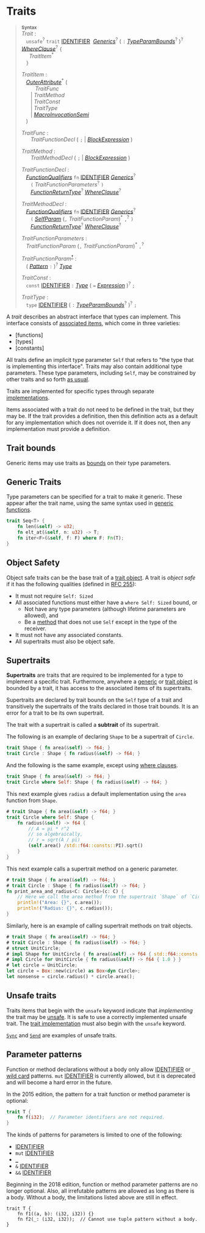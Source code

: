 # Traits

> **<sup>Syntax</sup>**\
> _Trait_ :\
> &nbsp;&nbsp; `unsafe`<sup>?</sup> `trait` [IDENTIFIER]&nbsp;
>              [_Generics_]<sup>?</sup>
>              ( `:` [_TypeParamBounds_]<sup>?</sup> )<sup>?</sup>
>              [_WhereClause_]<sup>?</sup> `{`\
> &nbsp;&nbsp;&nbsp;&nbsp; _TraitItem_<sup>\*</sup>\
> &nbsp;&nbsp; `}`
>
> _TraitItem_ :\
> &nbsp;&nbsp; [_OuterAttribute_]<sup>\*</sup> (\
> &nbsp;&nbsp; &nbsp;&nbsp; &nbsp;&nbsp; _TraitFunc_\
> &nbsp;&nbsp; &nbsp;&nbsp; | _TraitMethod_\
> &nbsp;&nbsp; &nbsp;&nbsp; | _TraitConst_\
> &nbsp;&nbsp; &nbsp;&nbsp; | _TraitType_\
> &nbsp;&nbsp; &nbsp;&nbsp; | [_MacroInvocationSemi_]\
> &nbsp;&nbsp; )
>
> _TraitFunc_ :\
> &nbsp;&nbsp; &nbsp;&nbsp; _TraitFunctionDecl_ ( `;` | [_BlockExpression_] )
>
> _TraitMethod_ :\
> &nbsp;&nbsp; &nbsp;&nbsp; _TraitMethodDecl_ ( `;` | [_BlockExpression_] )
>
> _TraitFunctionDecl_ :\
> &nbsp;&nbsp; [_FunctionQualifiers_] `fn` [IDENTIFIER]&nbsp;[_Generics_]<sup>?</sup>\
> &nbsp;&nbsp; &nbsp;&nbsp; `(` _TraitFunctionParameters_<sup>?</sup> `)`\
> &nbsp;&nbsp; &nbsp;&nbsp; [_FunctionReturnType_]<sup>?</sup> [_WhereClause_]<sup>?</sup>
>
> _TraitMethodDecl_ :\
> &nbsp;&nbsp; [_FunctionQualifiers_] `fn` [IDENTIFIER]&nbsp;[_Generics_]<sup>?</sup>\
> &nbsp;&nbsp; &nbsp;&nbsp; `(` [_SelfParam_] (`,` _TraitFunctionParam_)<sup>\*</sup> `,`<sup>?</sup> `)`\
> &nbsp;&nbsp; &nbsp;&nbsp; [_FunctionReturnType_]<sup>?</sup> [_WhereClause_]<sup>?</sup>
>
> _TraitFunctionParameters_ :\
> &nbsp;&nbsp; _TraitFunctionParam_ (`,` _TraitFunctionParam_)<sup>\*</sup> `,`<sup>?</sup>
>
> _TraitFunctionParam_<sup>[†](#parameter-patterns)</sup> :\
> &nbsp;&nbsp; ( [_Pattern_] `:` )<sup>?</sup> [_Type_]
>
> _TraitConst_ :\
> &nbsp;&nbsp; `const` [IDENTIFIER] `:` [_Type_]&nbsp;( `=` [_Expression_] )<sup>?</sup> `;`
>
> _TraitType_ :\
> &nbsp;&nbsp; `type` [IDENTIFIER] ( `:` [_TypeParamBounds_]<sup>?</sup> )<sup>?</sup> `;`

A _trait_ describes an abstract interface that types can implement. This
interface consists of [associated items], which come in three varieties:

- [functions]
- [types]
- [constants]

All traits define an implicit type parameter `Self` that refers to "the type
that is implementing this interface". Traits may also contain additional type
parameters. These type parameters, including `Self`, may be constrained by
other traits and so forth [as usual][generics].

Traits are implemented for specific types through separate [implementations].

Items associated with a trait do not need to be defined in the trait, but they
may be. If the trait provides a definition, then this definition acts as a
default for any implementation which does not override it. If it does not, then
any implementation must provide a definition.

## Trait bounds

Generic items may use traits as [bounds] on their type parameters.

## Generic Traits

Type parameters can be specified for a trait to make it generic. These appear
after the trait name, using the same syntax used in [generic functions].

```rust
trait Seq<T> {
    fn len(&self) -> u32;
    fn elt_at(&self, n: u32) -> T;
    fn iter<F>(&self, f: F) where F: Fn(T);
}
```

## Object Safety

Object safe traits can be the base trait of a [trait object]. A trait is
*object safe* if it has the following qualities (defined in [RFC 255]):

* It must not require `Self: Sized`
* All associated functions must either have a `where Self: Sized` bound, or
    * Not have any type parameters (although lifetime parameters are allowed),
      and
    * Be a [method] that does not use `Self` except in the type of the receiver.
* It must not have any associated constants.
* All supertraits must also be object safe.

## Supertraits

**Supertraits** are traits that are required to be implemented for a type to
implement a specific trait. Furthermore, anywhere a [generic][generics] or [trait object]
is bounded by a trait, it has access to the associated items of its supertraits.

Supertraits are declared by trait bounds on the `Self` type of a trait and
transitively the supertraits of the traits declared in those trait bounds. It is
an error for a trait to be its own supertrait.

The trait with a supertrait is called a **subtrait** of its supertrait.

The following is an example of declaring `Shape` to be a supertrait of `Circle`.

```rust
trait Shape { fn area(&self) -> f64; }
trait Circle : Shape { fn radius(&self) -> f64; }
```

And the following is the same example, except using [where clauses].

```rust
trait Shape { fn area(&self) -> f64; }
trait Circle where Self: Shape { fn radius(&self) -> f64; }
```

This next example gives `radius` a default implementation using the `area`
function from `Shape`.

```rust
# trait Shape { fn area(&self) -> f64; }
trait Circle where Self: Shape {
    fn radius(&self) -> f64 {
        // A = pi * r^2
        // so algebraically,
        // r = sqrt(A / pi)
        (self.area() /std::f64::consts::PI).sqrt()
    }
}
```

This next example calls a supertrait method on a generic parameter.

```rust
# trait Shape { fn area(&self) -> f64; }
# trait Circle : Shape { fn radius(&self) -> f64; }
fn print_area_and_radius<C: Circle>(c: C) {
    // Here we call the area method from the supertrait `Shape` of `Circle`.
    println!("Area: {}", c.area());
    println!("Radius: {}", c.radius());
}
```

Similarly, here is an example of calling supertrait methods on trait objects.

```rust
# trait Shape { fn area(&self) -> f64; }
# trait Circle : Shape { fn radius(&self) -> f64; }
# struct UnitCircle;
# impl Shape for UnitCircle { fn area(&self) -> f64 { std::f64::consts::PI } }
# impl Circle for UnitCircle { fn radius(&self) -> f64 { 1.0 } }
# let circle = UnitCircle;
let circle = Box::new(circle) as Box<dyn Circle>;
let nonsense = circle.radius() * circle.area();
```

## Unsafe traits

Traits items that begin with the `unsafe` keyword indicate that *implementing* the
trait may be [unsafe]. It is safe to use a correctly implemented unsafe trait.
The [trait implementation] must also begin with the `unsafe` keyword.

[`Sync`] and [`Send`] are examples of unsafe traits.

## Parameter patterns

Function or method declarations without a body only allow [IDENTIFIER] or
`_` [wild card][WildcardPattern] patterns. `mut` [IDENTIFIER] is currently
allowed, but it is deprecated and will become a hard error in the future.
<!-- https://github.com/rust-lang/rust/issues/35203 -->

In the 2015 edition, the pattern for a trait function or method parameter is
optional:

```rust
trait T {
    fn f(i32);  // Parameter identifiers are not required.
}
```

The kinds of patterns for parameters is limited to one of the following:

* [IDENTIFIER]
* `mut` [IDENTIFIER]
* [`_`][WildcardPattern]
* `&` [IDENTIFIER]
* `&&` [IDENTIFIER]

Beginning in the 2018 edition, function or method parameter patterns are no
longer optional. Also, all irrefutable patterns are allowed as long as there
is a body. Without a body, the limitations listed above are still in effect.

```rust,edition2018
trait T {
    fn f1((a, b): (i32, i32)) {}
    fn f2(_: (i32, i32));  // Cannot use tuple pattern without a body.
}
```

[IDENTIFIER]: ../identifiers.html
[WildcardPattern]: ../patterns.html#wildcard-pattern
[_BlockExpression_]: ../expressions/block-expr.html
[_Expression_]: ../expressions.html
[_FunctionParam_]: ../items/functions.html
[_FunctionQualifiers_]: ../items/functions.html
[_FunctionReturnType_]: ../items/functions.html
[_Generics_]: ../items/generics.html
[_MacroInvocationSemi_]: ../macros.html#macro-invocation
[_OuterAttribute_]: ../attributes.html
[_Pattern_]: ../patterns.html
[_SelfParam_]: ../items/associated-items.html#methods
[_TypeParamBounds_]: ../trait-bounds.html
[_Type_]: ../types.html#type-expressions
[_WhereClause_]: ../items/generics.html#where-clauses
[bounds]: ../trait-bounds.html
[trait object]: ../types/trait-object.html
[explicit]: ../expressions/operator-expr.html#type-cast-expressions
[RFC 255]: https://github.com/rust-lang/rfcs/blob/master/text/0255-object-safety.md
[associated items]: ../items/associated-items.html
[method]: ../items/associated-items.html#methods
[implementations]: ../items/implementations.html
[generics]: ../items/generics.html
[where clauses]: ../items/generics.html#where-clauses
[generic functions]: ../items/functions.html#generic-functions
[unsafe]: ../unsafety.html
[trait implementation]: ../items/implementations.html#trait-implementations
[`Send`]: ../special-types-and-traits.html#send
[`Sync`]: ../special-types-and-traits.html#sync
